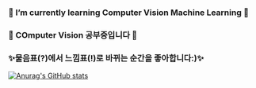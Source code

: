 ### 🌱 I’m currently learning Computer Vision Machine Learning 🌱
### 👋 COmputer Vision 공부중입니다 👋   

### ✨물음표(?)에서 느낌표(!)로 바뀌는 순간을 좋아합니다:)✨

[![Anurag's GitHub stats](https://github-readme-stats.vercel.app/api?username=Chabbbbbo)](https://github.com/anuraghazra/github-readme-stats)
